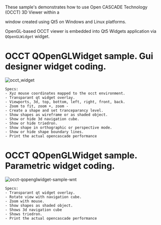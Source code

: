 These sample's demonstrates how to use Open CASCADE Technology (OCCT) 3D Viewer within a 

window created using Qt5 on Windows and Linux platforms.

OpenGL-based OCCT viewer is embedded into Qt5 Widgets application via `QOpenGLWidget` widget.

OCCT QOpenGLWidget sample. Gui designer widget coding.
==================

![occt_widget](https://user-images.githubusercontent.com/44880102/151247897-0e7f69ef-58fa-453a-8ffb-3e2d0e3b8838.jpg)

    Specs:
    - Xyz mouse coordinates mapped to the occt environment.
    - Transparant qt widget overlay.
    - Viewports, 3d, top, bottom, left, right, front, back.
    - Zoom to fit, zoom +, zoom -
    - Create a shape and set tranceparancy level.
    - Show shapes as wireframe or as shaded object.
    - Show or hide 3d navigation cube.
    - Show or hide triedron.
    - Show shape in orthographic or perspective mode.
    - Show or hide shape boundary lines.
    - Print the actual opencascade performance
    
OCCT QOpenGLWidget sample. Parametric widget coding.
==================

![occt-qopenglwidget-sample-wnt](https://user-images.githubusercontent.com/44880102/151248072-c18aebc2-86af-4cc6-9bfa-e6a94649db45.png)

    Specs:
    - Transparant qt widget overlay.
    - Rotate view with navigation cube.
    - Zoom with mouse.
    - Show shapes as shaded object.
    - Shows 3d navigation cube
    - Shows triedron.
    - Print the actual opencascade performance
